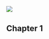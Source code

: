 <div class="centered-element">
<img src="images/github/moon-600.png">
    &nbsp;&nbsp;&nbsp;&nbsp;
    <h2>
    Chapter 1
    </h2>
</div>
